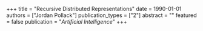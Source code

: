 +++
title = "Recursive Distributed Representations"
date = 1990-01-01
authors = ["Jordan Pollack"]
publication_types = ["2"]
abstract = ""
featured = false
publication = "*Artificial Intelligence*"
+++

